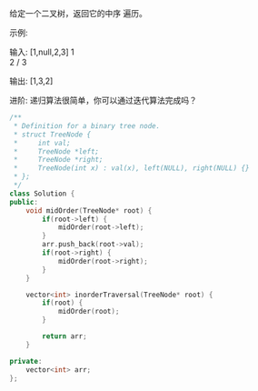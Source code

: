 给定一个二叉树，返回它的中序 遍历。

示例:

输入: [1,null,2,3]
   1
    \
     2
    /
   3

输出: [1,3,2]

进阶: 递归算法很简单，你可以通过迭代算法完成吗？

~~~cpp
/**
 * Definition for a binary tree node.
 * struct TreeNode {
 *     int val;
 *     TreeNode *left;
 *     TreeNode *right;
 *     TreeNode(int x) : val(x), left(NULL), right(NULL) {}
 * };
 */
class Solution {
public:
    void midOrder(TreeNode* root) {
        if(root->left) {
            midOrder(root->left);
        }
        arr.push_back(root->val);
        if(root->right) {
            midOrder(root->right);
        }
    }

    vector<int> inorderTraversal(TreeNode* root) {
        if(root) {
            midOrder(root);
        }

        return arr;
    }

private:
    vector<int> arr;
};
~~~